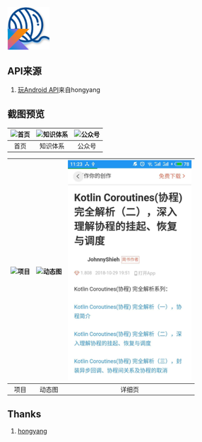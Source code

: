 <img src="/screen_shot/icon.png">

## API来源

1. [玩Android API](https://www.wanandroid.com/blog/show/2)来自hongyang

## 截图预览

| <img src="https://github-1304799125.cos.ap-beijing.myqcloud.com/wankotlin/screen_shot/main_page.jpg" width="280" alt="首页"/> | <img src="https://github-1304799125.cos.ap-beijing.myqcloud.com/wankotlin/screen_shot/knowledge_tree.jpg" width="280" alt="知识体系"/> | <img src="https://github-1304799125.cos.ap-beijing.myqcloud.com/wankotlin/screen_shot/wx_account.jpg" width="280" alt="公众号"/> |
| :----------------------------------------------------------: | :----------------------------------------------------------: | :----------------------------------------------------------: |
|                             首页                             |                           知识体系                           |                            公众号                            |

| <img src="https://github-1304799125.cos.ap-beijing.myqcloud.com/wankotlin/screen_shot/project.jpg" width="280" height="498" alt="项目"/> | <img src="https://github-1304799125.cos.ap-beijing.myqcloud.com/wankotlin/screen_shot/g2.gif" width="280" height="498" alt="动态图"/> | <img src="/screen_shot/webview.jpg" width="280" height="498" alt="详细页"/> |
| :----------------------------------------------------------: | :----------------------------------------------------------: | :----------------------------------------------------------: |
|                             项目                             |                            动态图                            |                            详细页                            |

## Thanks

1. [hongyang](https://github.com/hongyangAndroid)
